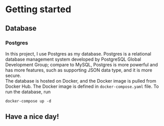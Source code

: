 # Getting started

## Database
### Postgres
In this project, I use Postgres as my database.
Postgres is a relational database management system developed 
by PostgreSQL Global Development Group; compare to MySQL,
Postgres is more powerful and has more features, such as
supporting JSON data type, and it is more secure.
<br>
The database is hosted on Docker, and the Docker image is
pulled from Docker Hub. The Docker image is defined in
`docker-compose.yaml` file. To run the database, run
```shell
docker-compose up -d
```

## Have a nice day!